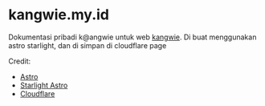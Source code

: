 # kangwie.my.id
Dokumentasi pribadi k@angwie untuk web [kangwie](https://kangwie.my.id). 
Di buat menggunakan astro starlight, dan di simpan di cloudflare page 

Credit:
- [Astro](https://astro.build/)
- [Starlight Astro](https://starlight.astro.build/)
- [Cloudflare](https://cloudflare.com)
